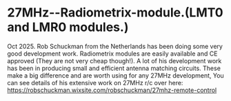 # 27MHz--Radiometrix-module.(LMT0 and LMR0 modules.) 
Oct 2025.
Rob Schuckman from the Netherlands has been doing some very good development work. Radiometrix modules are easily available and CE approved (They are not very cheap though!).
A lot of his development work has been in producing small and efficient antenna matching circuits. These make a big difference and are worth using for any 27MHz development,
You can see details of his extensive work on 27MHz r/c over here:
https://robschuckman.wixsite.com/robschuckman/27mhz-remote-control
